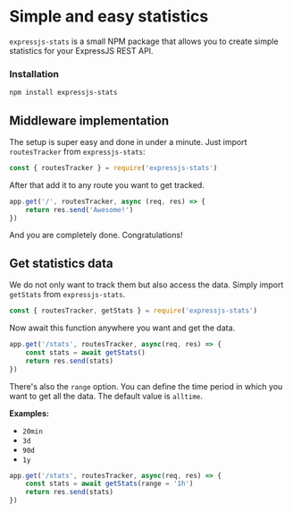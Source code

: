 # **Simple and easy statistics**

`expressjs-stats` is a small NPM package that allows you to create simple statistics for your ExpressJS REST API.

### **Installation**

```bash
npm install expressjs-stats
```

## **Middleware implementation**

The setup is super easy and done in under a minute. Just import `routesTracker` from `expressjs-stats`:

```js
const { routesTracker } = require('expressjs-stats')
```

After that add it to any route you want to get tracked.

```js
app.get('/', routesTracker, async (req, res) => {
    return res.send('Awesome!')
})
```

And you are completely done. Congratulations!

## **Get statistics data**

We do not only want to track them but also access the data. Simply import `getStats` from `expressjs-stats`.

```js
const { routesTracker, getStats } = require('expressjs-stats')
```

Now await this function anywhere you want and get the data.

```js
app.get('/stats', routesTracker, async(req, res) => {
    const stats = await getStats()
    return res.send(stats)
})
```

There's also the `range` option. You can define the time period in which you want to get all the data. The default value is `alltime`.

**Examples:**
- `20min`
- `3d`
- `90d`
- `1y`

```js
app.get('/stats', routesTracker, async(req, res) => {
    const stats = await getStats(range = '1h')
    return res.send(stats)
})
```
